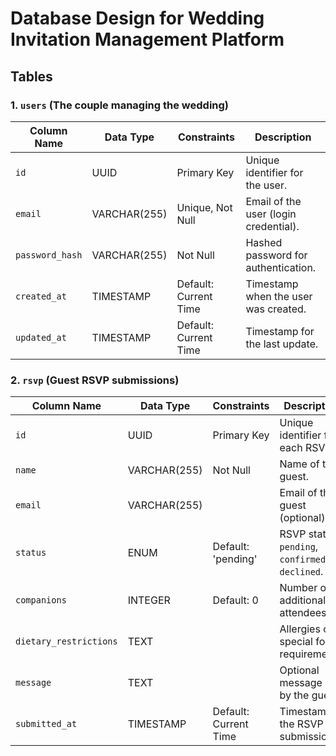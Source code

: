 # Database Design for Wedding Invitation Management Platform

## Tables

### 1. `users` (The couple managing the wedding)
| Column Name     | Data Type       | Constraints              | Description                             |
|------------------|----------------|--------------------------|-----------------------------------------|
| `id`            | UUID           | Primary Key              | Unique identifier for the user.         |
| `email`         | VARCHAR(255)   | Unique, Not Null         | Email of the user (login credential).   |
| `password_hash` | VARCHAR(255)   | Not Null                 | Hashed password for authentication.     |
| `created_at`    | TIMESTAMP      | Default: Current Time    | Timestamp when the user was created.    |
| `updated_at`    | TIMESTAMP      | Default: Current Time    | Timestamp for the last update.          |

### 2. `rsvp` (Guest RSVP submissions)
| Column Name           | Data Type       | Constraints              | Description                             |
|------------------------|----------------|--------------------------|-----------------------------------------|
| `id`                  | UUID           | Primary Key              | Unique identifier for each RSVP.        |
| `name`                | VARCHAR(255)   | Not Null                 | Name of the guest.                      |
| `email`               | VARCHAR(255)   |                          | Email of the guest (optional).          |
| `status`              | ENUM           | Default: 'pending'       | RSVP status: `pending`, `confirmed`, `declined`. |
| `companions`          | INTEGER        | Default: 0               | Number of additional attendees.         |
| `dietary_restrictions`| TEXT           |                          | Allergies or special food requirements. |
| `message`             | TEXT           |                          | Optional message left by the guest.     |
| `submitted_at`        | TIMESTAMP      | Default: Current Time    | Timestamp of the RSVP submission.       |
